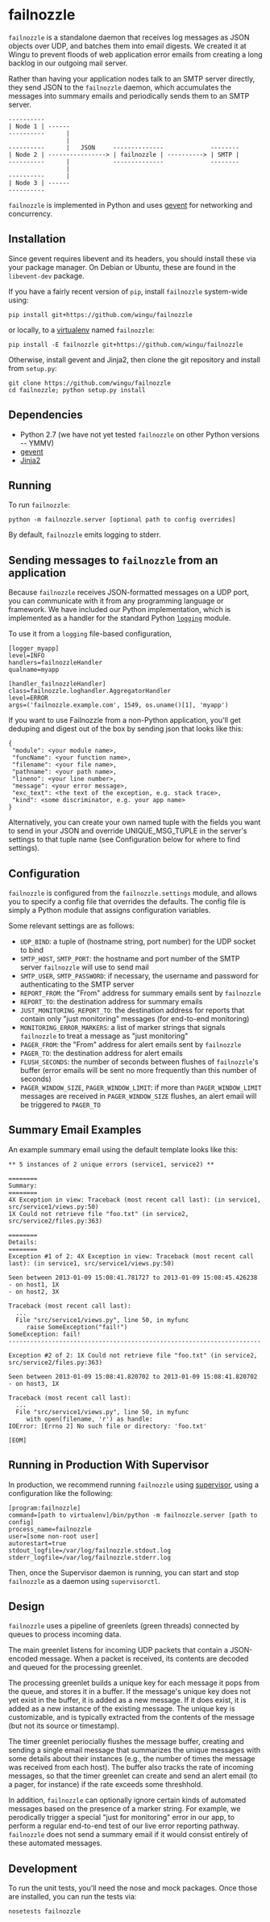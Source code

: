 # failnozzle

`failnozzle` is a standalone daemon that receives log messages as JSON objects over
UDP, and batches them into email digests. We created it at Wingu to prevent
floods of web application error emails from creating a long backlog in our
outgoing mail server.

Rather than having your application nodes talk to an SMTP server directly, they
send JSON to the `failnozzle` daemon, which accumulates the messages into summary
emails and periodically sends them to an SMTP server.

    ----------
    | Node 1 | ------
    ----------      |
                    |
    ----------      |   JSON     --------------             --------
    | Node 2 | ----------------> | failnozzle | ----------> | SMTP |
    ----------      |            --------------             --------
                    |
    ----------      |
    | Node 3 | ------
    ----------

`failnozzle` is implemented in Python and uses [gevent][gevent] for networking and
concurrency.


## Installation

Since gevent requires libevent and its headers, you should install these
via your package manager. On Debian or Ubuntu, these are found in the
`libevent-dev` package.

If you have a fairly recent version of `pip`, install `failnozzle` system-wide using:

    pip install git+https://github.com/wingu/failnozzle

or locally, to a [virtualenv][virtualenv] named `failnozzle`:

    pip install -E failnozzle git+https://github.com/wingu/failnozzle

Otherwise, install gevent and Jinja2, then clone the git repository and
install from `setup.py`:

    git clone https://github.com/wingu/failnozzle
    cd failnozzle; python setup.py install


## Dependencies

* Python 2.7 (we have not yet tested `failnozzle` on other Python versions -- YMMV)
* [gevent][gevent]
* [Jinja2][jinja]


## Running

To run `failnozzle`:

    python -m failnozzle.server [optional path to config overrides]

By default, `failnozzle` emits logging to stderr.


## Sending messages to `failnozzle` from an application

Because `failnozzle` receives JSON-formatted messages on a UDP port, you can
communicate with it from any programming language or framework. We have
included our Python implementation, which is implemented as a handler for the
standard Python [`logging`][logging] module.

To use it from a `logging` file-based configuration,

    [logger_myapp]
    level=INFO
    handlers=failnozzleHandler
    qualname=myapp

    [handler_failnozzleHandler]
    class=failnozzle.loghandler.AggregatorHandler
    level=ERROR
    args=('failnozzle.example.com', 1549, os.uname()[1], 'myapp')

If you want to use Failnozzle from a non-Python application, you'll
get deduping and digest out of the box by sending json that looks like
this:

```
{
 "module": <your module name>,
 "funcName": <your function name>,
 "filename": <your file name>,
 "pathname": <your path name>,
 "lineno": <your line number>,
 "message": <your error message>,
 "exc_text": <the text of the exception, e.g. stack trace>,
 "kind": <some discriminator, e.g. your app name>
}
```

Alternatively, you can create your own named tuple with the fields you
want to send in your JSON and override UNIQUE_MSG_TUPLE in the
server's settings to that tuple name (see Configuration below for
where to find settings).

## Configuration

`failnozzle` is configured from the `failnozzle.settings` module, and allows you to
specify a config file that overrides the defaults. The config file is simply a
Python module that assigns configuration variables.

Some relevant settings are as follows:

* `UDP_BIND`: a tuple of (hostname string, port number) for the UDP socket to
  bind
* `SMTP_HOST`, `SMTP_PORT`: the hostname and port number of the SMTP server
  `failnozzle` will use to send mail
* `SMTP_USER`, `SMTP_PASSWORD`: if necessary, the username and password for
  authenticating to the SMTP server
* `REPORT_FROM`: the "From" address for summary emails sent by `failnozzle`
* `REPORT_TO`: the destination address for summary emails
* `JUST_MONITORING_REPORT_TO`: the destination address for reports that
  contain only "just monitoring" messages (for end-to-end monitoring)
* `MONITORING_ERROR_MARKERS`: a list of marker strings that signals `failnozzle`
  to treat a message as "just monitoring"
* `PAGER_FROM`: the "From" address for alert emails sent by `failnozzle`
* `PAGER_TO`: the destination address for alert emails
* `FLUSH_SECONDS`: the number of seconds between flushes of `failnozzle`'s buffer
  (error emails will be sent no more frequently than this number of seconds)
* `PAGER_WINDOW_SIZE`, `PAGER_WINDOW_LIMIT`: if more than
  `PAGER_WINDOW_LIMIT` messages are received in `PAGER_WINDOW_SIZE` flushes, an
  alert email will be triggered to `PAGER_TO`


## Summary Email Examples

An example summary email using the default template looks like this:

    ** 5 instances of 2 unique errors (service1, service2) **

    ========
    Summary:
    ========
    4X Exception in view: Traceback (most recent call last): (in service1, src/service1/views.py:50)
    1X Could not retrieve file "foo.txt" (in service2, src/service2/files.py:363)

    ========
    Details:
    ========
    Exception #1 of 2: 4X Exception in view: Traceback (most recent call last): (in service1, src/service1/views.py:50)

    Seen between 2013-01-09 15:08:41.781727 to 2013-01-09 15:08:45.426238
    - on host1, 1X
    - on host2, 3X

    Traceback (most recent call last):
      ...
      File "src/service1/views.py", line 50, in myfunc
         raise SomeException("fail!")
    SomeException: fail!
    ----------------------------------------------------------------------

    Exception #2 of 2: 1X Could not retrieve file "foo.txt" (in service2, src/service2/files.py:363)

    Seen between 2013-01-09 15:08:41.820702 to 2013-01-09 15:08:41.820702
    - on host3, 1X

    Traceback (most recent call last):
      ...
      File "src/service1/views.py", line 50, in myfunc
         with open(filename, 'r') as handle:
    IOError: [Errno 2] No such file or directory: 'foo.txt'

    [EOM]


## Running in Production With Supervisor

In production, we recommend running `failnozzle` using [supervisor][supervisor],
using a configuration like the following:

    [program:failnozzle]
    command=[path to virtualenv]/bin/python -m failnozzle.server [path to config]
    process_name=failnozzle
    user=[some non-root user]
    autorestart=true
    stdout_logfile=/var/log/failnozzle.stdout.log
    stderr_logfile=/var/log/failnozzle.stderr.log

Then, once the Supervisor daemon is running, you can start and stop `failnozzle` as
a daemon using `supervisorctl`.


## Design

`failnozzle` uses a pipeline of greenlets (green threads) connected by queues to
process incoming data.

The main greenlet listens for incoming UDP packets that contain a JSON-encoded
message. When a packet is received, its contents are decoded and queued for the
processing greenlet.

The processing greenlet builds a unique key for each message it pops from the
queue, and stores it in a buffer. If the message's unique key does not yet
exist in the buffer, it is added as a new message. If it does exist, it is
added as a new instance of the existing message. The unique key is
customizable, and is typically extracted from the contents of the message (but
not its source or timestamp).

The timer greenlet periocially flushes the message buffer, creating and sending
a single email message that summarizes the unique messages with some details
about their instances (e.g., the number of times the message was received from
each host). The buffer also tracks the rate of incoming messages, so that the
timer greenlet can create and send an alert email (to a pager, for instance) if
the rate exceeds some threshhold.

In addition, `failnozzle` can optionally ignore certain kinds of automated messages
based on the presence of a marker string.  For example, we perodically trigger
a special "just for monitoring" error in our app, to perform a regular
end-to-end test of our live error reporting pathway. `failnozzle` does not send a
summary email if it would consist entirely of these automated messages.


## Development

To run the unit tests, you'll need the nose and mock packages.  Once those are
installed, you can run the tests via:

    nosetests failnozzle


[gevent]: http://www.gevent.org
[jinja]: http://jinja.pocoo.org/
[virtualenv]: http://www.virtualenv.org
[supervisor]: http://pypi.python.org/pypi/supervisor
[logging]: http://docs.python.org/2/library/logging.html
